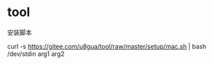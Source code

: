 # tool

安装脚本

curl -s https://gitee.com/u8gua/tool/raw/master/setup/mac.sh | bash /dev/stdin arg1 arg2

